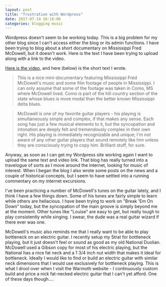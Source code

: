 ```yaml
---
layout: post
title: "frustration with Wordpress"
date: 2017-07-19 16:16:00
categories: blogging music
---
```

Wordpress doesn't seem to be working today. This is a big problem for my other blog since I can't access either the blog or its admin functions. I have been trying to blog about a short documentary on Mississippi Fred McDowell, but it doesn't work. Here is the text I have been trying to upload along with a link to the video.

<a href="https://youtu.be/pBJ3E1d58CU">Here is the video</a>, and here (below) is the short text I wrote.

> This is a nice mini-documentary featuring Mississippi Fred McDowell's music and some film footage of people in Mississippi. I can only assume that some of the footage was taken in Como, MS where McDowell lived. Como is part of the hill country section of the state whose blues is more modal than the better known Mississippi delta blues.

> McDowell is one of my favorite guitar players - his playing is simultaneously simple and complex, if that makes any sense. Each song has just a few musical elements to it, but the syncopation and intonation are deeply felt and tremendously complex in their own right. His playing is immediately recognizable and unique; I'm not aware of any other guitar players that sound remotely like him unless they are consciously trying to copy him. Brilliant stuff, for sure.

Anyway, as soon as I can get my Wordpress site working again I want to upload the same text and video link. That blog has really turned into a travelogue of sorts as I move around the internet, looking for music of interest. When I began the blog I also wrote some posts on the news and a couple of historical concepts, but I seem to have settled into a running commentary on my internet excursions.

I've been practicing a number of McDowell's tunes on the guitar lately, and I think I have a few things down. Some of his tunes are fairly simple to learn while others are hellacious. I have been trying to work on "Break 'Em On Down" today, but the syncopation of the main groove is simply beyond me at the moment. Other tunes like "Louise" are easy to get, but really tough to play consistently while singing. I swear, the dude was a real guitar wizard if there ever was one.

McDowell's music also reminds me that I really want to be able to play bottleneck on an electric guitar. I recently setup my Strat for bottleneck playing, but it just doesn't feel or sound as good as my old National Duolian. McDowell used a Gibson copy for most of his electric playing, but the National has a nice fat neck and a 1 3/4 inch nut width that makes it ideal for bottleneck. Ideally I would like to find or build an electric guitar with similar neck dimensions that I would use exclusively for bottleneck playing. This is what I drool over when I visit the Warmoth website - I continuously custom build and price a nick fat-necked electric guitar that I can't yet afford. One of these days though....
